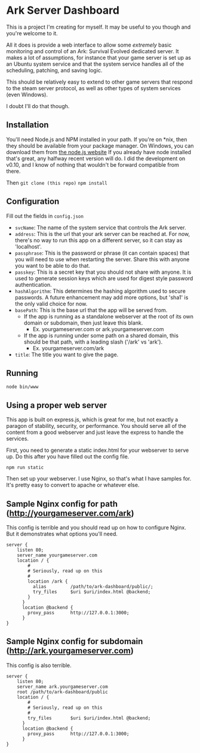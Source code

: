 # Ark Server Dashboard

This is a project I'm creating for myself. It may be useful to you though and you're welcome to it.

All it does is provide a web interface to allow some *extremely* basic monitoring and control of an Ark: Survival Evolved
dedicated server. It makes a lot of assumptions, for instance that your game server is set up as an Ubuntu system service
and that the system service handles all of the scheduling, patching, and saving logic.

This should be relatively easy to extend to other game servers that respond to the steam server protocol, as well as other
types of system services (even Windows).

I doubt I'll do that though.

## Installation

You'll need Node.js and NPM installed in your path. If you're on *nix, then they should be available from your package manager.
On Windows, you can download them from [the node.js website](https://nodejs.org/)
If you already have node installed that's great, any halfway recent version will do. I did the development on v0.10, and I know of nothing that wouldn't be forward compatible from there.

Then
`git clone (this repo)`
`npm install`

## Configuration

Fill out the fields in `config.json`

* `svcName`: The name of the system service that controls the Ark server.
* `address`: This is the url that your ark server can be reached at. For now, there's no way to run this app on a different server, so it can stay as 'localhost'.
* `passphrase`: This is the password or phrase (it can contain spaces) that you will need to use when restarting the server. Share this with anyone you want to be able to do that.
* `passkey`: This is a secret key that you should not share with anyone. It is used to generate session keys which are used for digest style password authentication.
* `hashAlgorithm`: This determines the hashing algorithm used to secure passwords. A future enhancement may add more options, but 'sha1' is the only valid choice for now.
* `basePath`: This is the base url that the app will be served from.
    * If the app is running as a standalone webserver at the root of its own domain or subdomain, then just leave this blank.
        * Ex. yourgameserver.com or ark.yourgameserver.com
    * If the app is running under some path on a shared domain, this should be that path, with a leading slash ('/ark' vs 'ark').
        * Ex. yourgameserver.com/ark
* `title`: The title you want to give the page.

## Running

`node bin/www`

## Using a proper web server

This app is built on express.js, which is great for me, but not exactly a paragon of stability, security, or performance.
You should serve all of the content from a good webserver and just leave the express to handle the services.

First, you need to generate a static index.html for your webserver to serve up. Do this after you have filled out the config file.

`npm run static`

Then set up your webserver. I use Nginx, so that's what I have samples for. It's pretty easy to convert to apache or whatever else.

## Sample Nginx config for path (http://yourgameserver.com/ark)

This config is terrible and you should read up on how to configure Nginx. But it demonstrates what options you'll need.

```
server {
    listen 80;
    server_name yourgameserver.com
    location / {
        #
        # Seriously, read up on this
        #
        location /ark {
          alias		    /path/to/ark-dashboard/public/;
          try_files		$uri $uri/index.html @backend;
        }
      }
      location @backend {
        proxy_pass		http://127.0.0.1:3000;
      }
}
```

## Sample Nginx config for subdomain (http://ark.yourgameserver.com)

This config is also terrible.

```
server {
    listen 80;
    server_name ark.yourgameserver.com
    root /path/to/ark-dashboard/public
    location / {
        #
        # Seriously, read up on this
        #
        try_files		$uri $uri/index.html @backend;
      }
      location @backend {
        proxy_pass		http://127.0.0.1:3000;
      }
}
```
